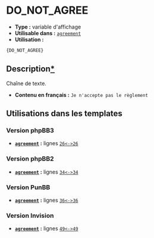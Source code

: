 # DO_NOT_AGREE
* __Type :__ variable d'affichage
* __Utilisable dans :__ [`agreement`](../tpl/agreement.md#readme)
* __Utilisation :__

```html
{DO_NOT_AGREE}
```

## Description[*](https://fa-tvars.appspot.com/var/DO_NOT_AGREE)
Chaîne de texte.

* __Contenu en français :__ `Je n'accepte pas le règlement`

## Utilisations dans les templates

### Version phpBB3
* __[`agreement`](../tpl/agreement.md#readme) :__ lignes [`26`](../src/prosilver/agreement.tpl#L26)[`<->`](../src/prosilver/agreement.tpl#L26-L26)[`26`](../src/prosilver/agreement.tpl#L26)

### Version phpBB2
* __[`agreement`](../tpl/agreement.md#readme) :__ lignes [`34`](../src/subsilver/agreement.tpl#L34)[`<->`](../src/subsilver/agreement.tpl#L34-L34)[`34`](../src/subsilver/agreement.tpl#L34)

### Version PunBB
* __[`agreement`](../tpl/agreement.md#readme) :__ lignes [`36`](../src/punbb/agreement.tpl#L36)[`<->`](../src/punbb/agreement.tpl#L36-L36)[`36`](../src/punbb/agreement.tpl#L36)

### Version Invision
* __[`agreement`](../tpl/agreement.md#readme) :__ lignes [`49`](../src/invision/agreement.tpl#L49)[`<->`](../src/invision/agreement.tpl#L49-L49)[`49`](../src/invision/agreement.tpl#L49)

